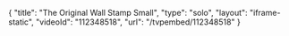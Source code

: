 {
    "title": "The Original Wall Stamp  Small",
    "type": "solo",
    "layout": "iframe-static",
    "videoId": "112348518",
    "url": "\/tvpembed\/112348518"
}